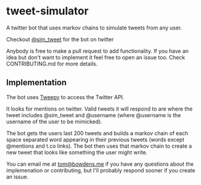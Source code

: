 # tweet-simulator
A twitter bot that uses markov chains to simulate tweets from any user.

Checkout [@sim\_tweet](https://www.twitter.com/sim_tweet) for the bot on twitter

Anybody is free to make a pull request to add functionality. If you have an idea but don't want to implement it feel free to open an issue too. Check CONTRIBUTING.md for more details.

## Implementation

The bot uses [Tweepy](https://www.tweepy.org/) to access the Twitter API.

It looks for mentions on twitter. Valid tweets it will respond to are where the tweet includes @sim\_tweet and @username (where @username is the username of the user to be mimicked).

The bot gets the users last 200 tweets and builds a markov chain of each space separated word appearing in their previous tweets (words except @mentions and t.co links). The bot then uses that markov chain to create a new tweet that looks like something the user might write.

You can email me at [tom@bowdens.me](mailto://tom@bowdens.me) if you have any questions about the implemenation or contributing, but I'll probably respond sooner if you create an issue.
